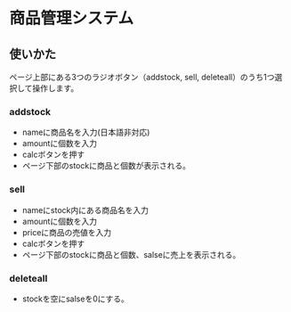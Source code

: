 # 商品管理システム

## 使いかた
ページ上部にある3つのラジオボタン（addstock, sell, deleteall）のうち1つ選択して操作します。
### addstock
* nameに商品名を入力(日本語非対応)
* amountに個数を入力
* calcボタンを押す
* ページ下部のstockに商品と個数が表示される。

### sell
* nameにstock内にある商品名を入力
* amountに個数を入力
* priceに商品の売値を入力
* calcボタンを押す
* ページ下部のstockに商品と個数、salseに売上を表示される。

### deleteall
* stockを空にsalseを0にする。
